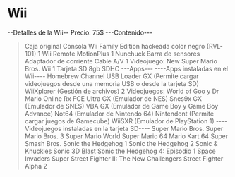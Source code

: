 # Wii
--Detalles de la Wii--
Precio: 75$
---Contenido---
 > Caja original
 > Consola Wii Family Edition hackeada color negro (RVL-101)
 > 1 Wii Remote MotionPlus
 > 1 Nunchuck
 > Barra de sensores
 > Adaptador de corriente
 > Cable A/V
 > 1 Videojuego: New Super Mario Bros. Wii
 > 1 Tarjeta SD 8gb SDHC
---Apps---
----Apps instaladas en el Wii----
  > Homebrew Channel
  > USB Loader GX (Permite cargar videojuegos desde una memoria USB o desde la tarjeta SD)
  > WiiXplorer (Gestión de archivos)
  > 2 Videojuegos: World of Goo y Dr Mario Online Rx
  > FCE Ultra GX (Emulador de NES)
  > Snes9x GX (Emulador de SNES)
  > VBA GX (Emulador de Game Boy y Game Boy Advance)
  > Not64 (Emulador de Nintendo 64)
  > Nintendont (Permite cargar juegos de Gamecube)
  > WiiSXR (Emulador de PlayStation 1)
----Videojuegos instaladas en la tarjeta SD----
  > Super Mario Bros.
  > Super Mario Bros. 3
  > Super Mario World
  > Super Mario 64
  > Mario Kart 64
  > Super Smash Bros.
  > Sonic the Hedgehog 1
  > Sonic the Hedgehog 2
  > Sonic & Knuckles
  > Sonic 3D Blast
  > Sonic the Hedgehog 4: Episodio 1
  > Space Invaders
  > Super Street Fighter II: The New Challengers
  > Street Fighter Alpha 2
